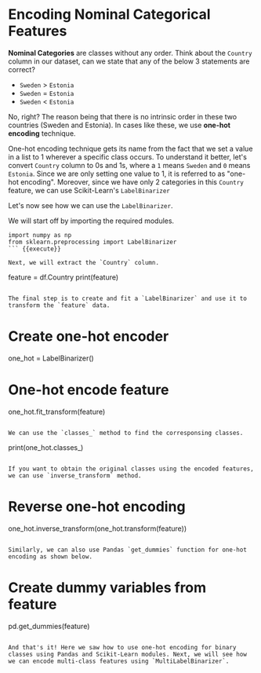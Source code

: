 # Encoding Nominal Categorical Features

**Nominal Categories** are classes without any order. Think about the `Country` column in our dataset, can we state that any of the below 3 statements are correct?

- `Sweden` > `Estonia`
- `Sweden` = `Estonia`
- `Sweden` < `Estonia`

No, right? The reason being that there is no intrinsic order in these two countries (Sweden and Estonia). In cases like these, we use **one-hot encoding** technique.

One-hot encoding technique gets its name from the fact that we set a value in a list to 1 wherever a specific class occurs. To understand it better, let's convert `Country` column to 0s and 1s, where a `1` means `Sweden` and `0` means `Estonia`. Since we are only setting one value to 1, it is referred to as "one-hot encoding". Moreover, since we have only 2 categories in this `Country` feature, we can use Scikit-Learn's `LabelBinarizer`

Let's now see how we can use the `LabelBinarizer`.

We will start off by importing the required modules.

```
import numpy as np
from sklearn.preprocessing import LabelBinarizer
``` {{execute}}

Next, we will extract the `Country` column.

```
feature = df.Country
print(feature)
``` {{execute}}

The final step is to create and fit a `LabelBinarizer` and use it to transform the `feature` data.

```
# Create one-hot encoder
one_hot = LabelBinarizer()

# One-hot encode feature
one_hot.fit_transform(feature)
```{{execute}}

We can use the `classes_` method to find the corresponsing classes.

```
print(one_hot.classes_)
```{{execute}}

If you want to obtain the original classes using the encoded features, we can use `inverse_transform` method.

```
# Reverse one-hot encoding
one_hot.inverse_transform(one_hot.transform(feature))
``` {{execute}}

Similarly, we can also use Pandas `get_dummies` function for one-hot encoding as shown below.

```
# Create dummy variables from feature
pd.get_dummies(feature)
``` {{execute}}

And that's it! Here we saw how to use one-hot encoding for binary classes using Pandas and Scikit-Learn modules. Next, we will see how we can encode multi-class features using `MultiLabelBinarizer`.
